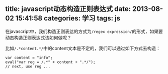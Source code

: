 title: javascript动态构造正则表达式
date: 2013-08-02 15:41:58
categories: 学习
tags: js
---

在javascript中，我们构造正则表达的方式为`/regex expression/`的形式，如果要动态构造正则表达式该如何做呢？

<!--more-->

比如`/.*content.*/`中的content文本是不定的，我们可以通过如下方式去构造：

```
var content = "info";
eval("var reg = /.*" + content + ".*/");
// next, use reg ...
```